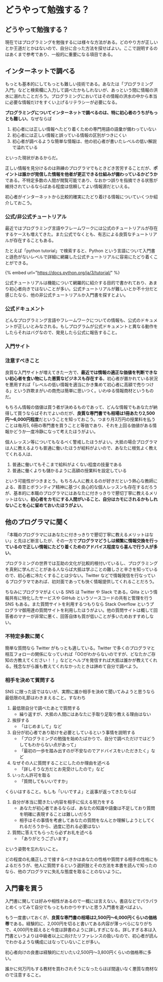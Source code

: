 # どうやって勉強する？

## どうやって勉強する？

現在ではプログラミングを勉強するには様々な方法がある。どのやり方が正しいとか王道だとかはないので、自分に合った方法を探せばよい。ここで説明するのはあくまで参考であり、一般的に重要になる項目である。

## インターネットで調べる

もっとも基本的にしてもっとも難しい技術である。あなたは「プログラミング 入門」などと検索欄に入力して調べたかもしれないが、あっという間に情報の洪水に溺れたことだろう。プログラミングにおいてはその情報の洪水の中から本当に必要な情報だけをすくい上げるリテラシーが必要になる。

**プログラミングについてインターネットで調べるのは、特に初心者のうちがもっとも難しい**。なぜならば

1. 初心者には正しい情報へたどり着くための専門用語の語彙が備わっていない
2. 初心者には正しい情報と誤っている情報の区別がつきにくい
3. 初心者が調べるような簡単な情報は、他の初心者が書いたレベルの低い解説で溢れている

といった現状があるからだ。

正しい情報を見分けるのは熟練のプログラマでもときどき苦労することだが、**ポイントは誰かが発信した情報を他者が更正できる仕組みが備わっているかどうか**である。不特定多数の人間が閲覧可能であり、なおかつ誤りを指摘できる状態が維持されているならばある程度は信頼してよい情報源だといえる。

初心者がインターネットから比較的確実にたどり着ける情報についていくつか紹介しておこう。

### 公式/非公式チュートリアル

最近ではプログラミング言語やフレームワークには公式のチュートリアルが存在するケースも増えてきた。また公式でなくとも、有志による良質なチュートリアルが存在することもある。

たとえば「python tutorial」で検索すると、Python という言語について入門書と遜色がないレベルで詳細に網羅した公式チュートリアルに容易にたどり着くことができる。

{% embed url="https://docs.python.org/ja/3/tutorial/" %}

公式チュートリアルは機能について網羅的に紹介する目的で書かれており、あまり初心者向きではないことが多い。公式チュートリアルが難しいとか不十分だと感じたなら、他の非公式チュートリアルか入門書を探すとよい。

### 公式ドキュメント

どんなプログラミング言語やフレームワークについての情報も、公式のドキュメントが正しいとみなされる。もしプログラムが公式ドキュメントと異なる動作をしたらそれはバグなので、発見したら公式に報告すること。

### 入門サイト



### **注意すべきこと**

良質な入門サイトが増えてきた一方で、**最近では情報の適正な価値を判断できない初心者を食い物にした悪質なビジネスも存在する**。初心者が置かれている状況を悪用すれば「レベルの低い情報を適当にかき集めて初心者に高額で売りつける」という詐欺まがいの商売は簡単に思いつく。いわゆる情報商材というものだ。

もちろん情報の価値は買う者が決めるものであって、どんな情報でもあなたが納得して買うならばそれでよいのだが、**良質な専門書でも相場は1冊あたり2,500円〜6,000円程度**だということを知っておこう。つまり月3万円の授業料を払うことは毎月5, 6冊の専門書を買うことと等価であり、それを上回る価値がある情報かどうか一度冷静になって考えたほうがよい。

個人レッスン等についてもなるべく警戒したほうがよい。大抵の場合プログラマは人に教えるよりも普通に働いたほうが給料がよいので、あなたに根気よく教えてくれる人は、

1. 普通に働いてもそこまで給料がよくない程度の技量である
2. 普通に働くよりも儲かるように高額の授業料を設定している

という可能性がつきまとう。もちろん人に教えるのが好きだという熱心な教師による、善意とボランティア精神に基づく良心的な個人レッスンも存在するだろうが、基本的に本職のプログラマにはあなたに付きっきりで懇切丁寧に教えるメリットはない。**初心者をカモにする人間がいること、自分はカモにされるかもしれないことを心に留めておいたほうがよい**。

## 他のプログラマに聞く

「本職のプログラマにはあなたに付きっきりで懇切丁寧に教えるメリットはない」と先ほど断言したが、その一方で**プログラマどうしは頻繁に情報交換を行っているので正しい情報にたどり着くためのアドバイス程度なら喜んで行う人が多い**。

プログラミングの世界では互助の文化が比較的根付いているし、プログラミングを真剣に学んだことがある人ならば大抵は学ぶことの難しさと辛さを知っているので、初心者に冷たくすることは少ない。Twitter などで情報発信を行なっているプログラマであれば、初対面であっても快く情報提供してくれることだろう。

ちなみにプログラマがよくいる SNS は Twitter や Slack である。Qiita という情報共有に特化したサービスや GitHub というソースコードの共有と管理を行う SNS もある。また質問サイトを利用するつもりなら Stack Overflow というプログラマ御用達の質問サイトを利用したほうがよい。他の質問サイトは概して回答者のマナーが非常に悪く、回答自体も質が低いことが多いためおすすめしない。

### 不特定多数に聞く

簡単な質問なら Twitter がもっとも適している。Twitter で多くのプログラマと相互フォローの関係になっていれば「OOがわからないのですが、どなたかご存知の方教えてください！！」などとヘルプを発信すれば大抵は誰かが教えてくれる。残念ながら誰も教えてくれなかったときは諦めて自分で調べよう。

### 相手を決めて質問する

SNS に限った話ではないが、実際に誰か相手を決めて聞いてみようと思うなら最低限の礼節はわきまえること。すなわち

1. 最低限自分で調べたあとで質問する
   * 繰り返すが、大抵の人間にはあなたに手取り足取り教える理由はない
2. 挨拶する
   * 「はじめまして」など
3. 自分が初心者であり助けを必要としているという事情を説明する
   * 「プログラミングの勉強を始めたばかりで、自分で調べただけではどうしてもわからない点があって」
   * 「最初の一歩を踏み出すのが不安なのでアドバイスをいただきたく」など
4. なぜその人に質問することにしたのか理由を述べる
   * 「詳しそうな方だとお見受けしたので」など
5. いったん許可を取る
   * 「質問してもいいですか」

 くらいはすること。もしも「いいですよ」と返事が返ってきたならば

1. 自分が本当に聞きたい内容を相手に伝える努力をする
   * あなたが初心者であるならば、あなたの知識や語彙は不足しており質問を明確に表現することは難しいだろう
   * 相手はその事情を考慮してあなたの質問をなんとか理解しようとしてくれるだろうから、過度に恐れる必要はない
2. 質問に答えてもらったら必ずお礼を述べる
   * 「ありがとうございます」

という姿勢を忘れないこと。

どの程度の礼儀正しさで接するべきかはあなたの性格や質問する相手の性格にもよるだろうが、他人に質問するという選択肢とその方法を本書を読んで知ったのなら、他のプログラマに失礼な態度を取ることのないように。

## 入門書を買う

入門書に関しては好みや相性があるので一概には言えない。書店などでパラパラとめくってみて自分でもっともわかりやすいと思う入門書を選べばよい。

もう一度書いておくが、**良質な専門書の相場は2,500円〜6,000円くらいの価格帯**である。経験的に、2,000円を切ると書いてある内容が薄っぺらになりがちで、4,000円を超えると今度は辞書のように詳しすぎになる。詳しすぎる本は入門書というよりは中級者以上に向けたリファレンスの扱いなので、初心者が読んでわかるような構成にはなっていないことが多い。

初心者向けの良書は経験的にだいたい2,500円〜3,800円くらいの価格帯に多い。

誰かに何万円もする教材を買わされそうになったらほぼ間違いなく悪質な商材なので注意すること。



